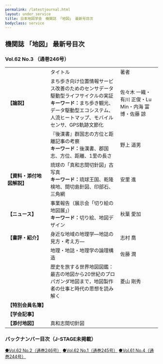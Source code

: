 ```yaml
---
permalink: /latestjournal.html
layout: under_service
title: 日本地図学会　機関誌 「地図」 最新号目次
bodyclass: service
---
```



## 機関誌 「地図」 最新号目次
### Vol.62 No.3 （通巻246号）

<div class="table-responsive">
  <table class="table latestjournal-table">
    <tr>
      <td></td>
      <td class="text-center">タイトル</td>
      <td class="text-center">著者</td>
    </tr>
    <tr>
      <td style="white-space: nowrap;"><b>【論説】</b></td>
      <td>まち歩き向け位置情報サービス改善のためのセンサデータ駆動型ライフサイクルの実証<br><b>キーワード：</b>まち歩き観光、データ駆動型エコシステム、人流ヒートマップ、モバイルセンサ、GPS軌跡文節化</td>
      <td>佐々木 一織・有川 正俊・Lu Min・内海 富博・佐藤 諒</td>
    </tr>
    <tr class="bg-grey">
      <td><b></b></td>
      <td>『後漢書』群国志の方位と距離記事の考察<br><b>キーワード：</b>後漢書、郡国志、方位、距離、1里の長さ</td>
      <td>野上 道男</td>
    </tr>
    <tr>
      <td><b>【資料・添付地図解説】</b></td>
      <td>琉球の「真和志間切針図」古写真<br><b>キーワード：</b>琉球王国、乾隆検地、間切島針図、印部石、三角網</td>
      <td>安里 進</td>
    </tr>
    <tr class="bg-grey">
      <td><b>【ニュース】</b></td>
      <td>事業報告（展示会「切り絵の地図展」）<br><b>キーワード：</b>切り絵、地図デザイン</td>
      <td>秋葉 愛加</td>
    </tr>
    <tr>
      <td style="white-space: nowrap;"><b>【書評・紹介】</b></td>
      <td>身近な地域の地理学―地誌の見方・考え方―</td>
      <td>志村 喬</td>
    </tr>
    <tr class="bg-grey">
      <td><b></b></td>
      <td>地理・地誌・地理学の論理構造</td>
      <td>佐藤 潤</td>
    </tr>
    <tr>
      <td><b></b></td>
      <td>歴史を旅する世界地図図鑑：最古の地図から20世紀のプロパガンダ地図まで，地図製作者の仕事と時代の思想を読み解く</td>
      <td>菱山 剛秀</td>
    </tr>
    <tr class="bg-grey">
      <td><b>【特別会員名簿】</b></td>
      <td colspan="2"></td>
    </tr>
    <tr>
      <td><b>【学会記事】</b></td>
      <td colspan="2"></td>
    </tr>
    <tr class="bg-grey">
      <td><b>【添付地図】</b></td>
      <td colspan="2">真和志間切針図</td>
    </tr>
  </table>
</div>


### バックナンバー目次（J-STAGE未掲載）

<div class="latestjournal-backnumber">
  <p>
    <a href="{{'/archive/file/contents/contents246.pdf' | relative_url}}">●Vol.62 No.2（通巻246号）</a>
    <a href="{{'/archive/file/contents/contents245.pdf' | relative_url}}">●Vol.62 No.1（通巻245号）</a>
    <a href="{{'/archive/file/contents/contents244.pdf' | relative_url}}">●Vol.61 No.4（通巻244号）</a>
  </p>
</div>
